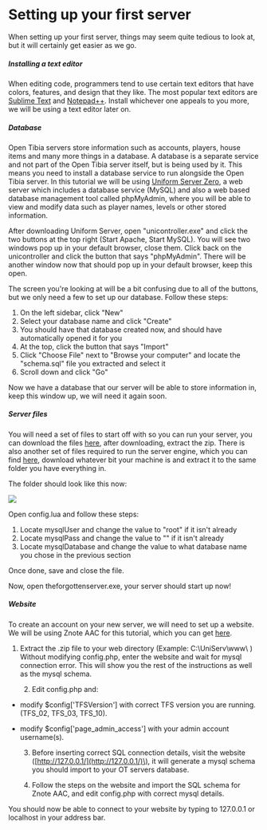 # Setting up your first server

When setting up your first server, things may seem quite tedious to look at, but it will certainly get easier as we go.

##### Installing a text editor

When editing code, programmers tend to use certain text editors that have colors, features, and design that they like. The most popular text editors are [Sublime Text](https://www.sublimetext.com/3) and [Notepad++](https://notepad-plus-plus.org/download). Install whichever one appeals to you more, we will be using a text editor later on.

##### Database

Open Tibia servers store information such as accounts, players, house items and many more things in a database. A database is a separate service and not part of the Open Tibia server itself, but is being used by it. This means you need to install a database service to run alongside the Open Tibia server. In this tutorial we will be using [Uniform Server Zero](http://www.uniformserver.com), a web server which includes a database service \(MySQL\) and also a web based database management tool called phpMyAdmin, where you will be able to view and modify data such as player names, levels or other stored information.

After downloading Uniform Server, open "unicontroller.exe" and click the two buttons at the top right \(Start Apache, Start MySQL\). You will see two windows pop up in your default browser, close them. Click back on the unicontroller and click the button that says "phpMyAdmin". There will be another window now that should pop up in your default browser, keep this open.

The screen you're looking at will be a bit confusing due to all of the buttons, but we only need a few to set up our database. Follow these steps:

1. On the left sidebar, click "New"
2. Select your database name and click "Create"
3. You should have that database created now, and should have automatically opened it for you
4. At the top, click the button that says "Import"
5. Click "Choose File" next to "Browse your computer" and locate the "schema.sql" file you extracted and select it
6. Scroll down and click "Go"

Now we have a database that our server will be able to store information in, keep this window up, we will need it again soon.

##### Server files

You will need a set of files to start off with so you can run your server, you can download the files [here](https://github.com/otland/forgottenserver/releases/tag/v1.2), after downloading, extract the zip. There is also another set of files required to run the server engine, which you can find [here](https://otland.net/threads/opentibia-dll-pack-v2-0.155310/), download whatever bit your machine is and extract it to the same folder you have everything in.

The folder should look like this now:

![](http://i.imgur.com/eLy8osj.png)

Open config.lua and follow these steps:

1. Locate mysqlUser and change the value to "root" if it isn't already
2. Locate mysqlPass and change the value to "" if it isn't already
3. Locate mysqlDatabase and change the value to what database name you chose in the previous section

Once done, save and close the file.

Now, open theforgottenserver.exe, your server should start up now!

##### Website

To create an account on your new server, we will need to set up a website. We will be using Znote AAC for this tutorial, which you can get [here](https://github.com/znote/znoteaac).

1. Extract the .zip file to your web directory \(Example: C:\UniServ\www\ \) Without modifying config.php, enter the website and wait for mysql connection error. This will show you the rest of the instructions as well as the mysql schema.

   2. Edit config.php and:

* modify $config\['TFSVersion'\] with correct TFS version you are running. \(TFS\_02, TFS\_03, TFS\_10\).
* modify $config\['page\_admin\_access'\] with your admin account username\(s\).

   3. Before inserting correct SQL connection details, visit the website \([http://127.0.0.1/](http://127.0.0.1/)\), it will generate a mysql schema you should import to your OT servers database.

   4. Follow the steps on the website and import the SQL schema for Znote AAC, and edit config.php with correct mysql details.

You should now be able to connect to your website by typing to 127.0.0.1 or localhost in your address bar.

